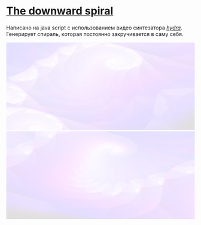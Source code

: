 # [The downward spiral](https://hydra.ojack.xyz/?sketch_id=GjvIBc2HSuaky5in)

Написано на java script с использованием видео синтезатора [*hydra*](https://github.com/hydra-synth/hydra). Генерирует спираль, которая постоянно закручивается в саму себя.

![alt text](https://github.com/ShmakovVladimir/hydraAndP5patches/blob/master/theDownwardSpiral/example1.png)
![alt text](https://github.com/ShmakovVladimir/hydraAndP5patches/blob/master/theDownwardSpiral/example.png)
